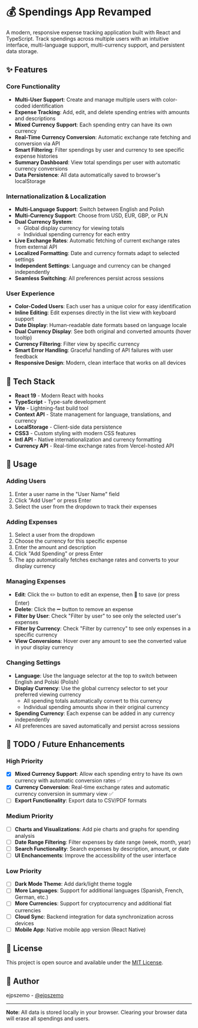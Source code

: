 # 💰 Spendings App Revamped

A modern, responsive expense tracking application built with React and TypeScript. Track spendings across multiple users with an intuitive interface, multi-language support, multi-currency support, and persistent data storage.

## ✨ Features

### Core Functionality

- **Multi-User Support**: Create and manage multiple users with color-coded identification
- **Expense Tracking**: Add, edit, and delete spending entries with amounts and descriptions
- **Mixed Currency Support**: Each spending entry can have its own currency
- **Real-Time Currency Conversion**: Automatic exchange rate fetching and conversion via API
- **Smart Filtering**: Filter spendings by user and currency to see specific expense histories
- **Summary Dashboard**: View total spendings per user with automatic currency conversions
- **Data Persistence**: All data automatically saved to browser's localStorage

### Internationalization & Localization

- **Multi-Language Support**: Switch between English and Polish
- **Multi-Currency Support**: Choose from USD, EUR, GBP, or PLN
- **Dual Currency System**:
  - Global display currency for viewing totals
  - Individual spending currency for each entry
- **Live Exchange Rates**: Automatic fetching of current exchange rates from external API
- **Localized Formatting**: Date and currency formats adapt to selected settings
- **Independent Settings**: Language and currency can be changed independently
- **Seamless Switching**: All preferences persist across sessions

### User Experience

- **Color-Coded Users**: Each user has a unique color for easy identification
- **Inline Editing**: Edit expenses directly in the list view with keyboard support
- **Date Display**: Human-readable date formats based on language locale
- **Dual Currency Display**: See both original and converted amounts (hover tooltip)
- **Currency Filtering**: Filter view by specific currency
- **Smart Error Handling**: Graceful handling of API failures with user feedback
- **Responsive Design**: Modern, clean interface that works on all devices

## 🚀 Tech Stack

- **React 19** - Modern React with hooks
- **TypeScript** - Type-safe development
- **Vite** - Lightning-fast build tool
- **Context API** - State management for language, translations, and currency
- **LocalStorage** - Client-side data persistence
- **CSS3** - Custom styling with modern CSS features
- **Intl API** - Native internationalization and currency formatting
- **Currency API** - Real-time exchange rates from Vercel-hosted API

## 🎯 Usage

### Adding Users

1. Enter a user name in the "User Name" field
2. Click "Add User" or press Enter
3. Select the user from the dropdown to track their expenses

### Adding Expenses

1. Select a user from the dropdown
2. Choose the currency for this specific expense
3. Enter the amount and description
4. Click "Add Spending" or press Enter
5. The app automatically fetches exchange rates and converts to your display currency

### Managing Expenses

- **Edit**: Click the ✏️ button to edit an expense, then 💾 to save (or press Enter)
- **Delete**: Click the ➖ button to remove an expense
- **Filter by User**: Check "Filter by user" to see only the selected user's expenses
- **Filter by Currency**: Check "Filter by currency" to see only expenses in a specific currency
- **View Conversions**: Hover over any amount to see the converted value in your display currency

### Changing Settings

- **Language**: Use the language selector at the top to switch between English and Polski (Polish)
- **Display Currency**: Use the global currency selector to set your preferred viewing currency
  - All spending totals automatically convert to this currency
  - Individual spending amounts show in their original currency
- **Spending Currency**: Each expense can be added in any currency independently
- All preferences are saved automatically and persist across sessions

## 📝 TODO / Future Enhancements

### High Priority

- [x] **Mixed Currency Support**: Allow each spending entry to have its own currency with automatic conversion rates ✅
- [x] **Currency Conversion**: Real-time exchange rates and automatic currency conversion in summary view ✅
- [ ] **Export Functionality**: Export data to CSV/PDF formats

### Medium Priority

- [ ] **Charts and Visualizations**: Add pie charts and graphs for spending analysis
- [ ] **Date Range Filtering**: Filter expenses by date range (week, month, year)
- [ ] **Search Functionality**: Search expenses by description, amount, or date
- [ ] **UI Enchancements**: Improve the accessibility of the user interface

### Low Priority

- [ ] **Dark Mode Theme**: Add dark/light theme toggle
- [ ] **More Languages**: Support for additional languages (Spanish, French, German, etc.)
- [ ] **More Currencies**: Support for cryptocurrency and additional fiat currencies
- [ ] **Cloud Sync**: Backend integration for data synchronization across devices
- [ ] **Mobile App**: Native mobile app version (React Native)

## 📄 License

This project is open source and available under the [MIT License](LICENSE).

## 👤 Author

ejpszemo - [@ejpszemo](https://github.com/ejpszemo)

---

**Note**: All data is stored locally in your browser. Clearing your browser data will erase all spendings and users.
